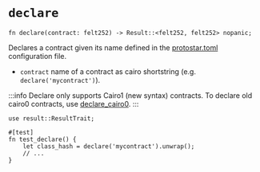 # `declare`

```cairo
fn declare(contract: felt252) -> Result::<felt252, felt252> nopanic;
```

Declares a contract given its name defined in the [protostar.toml](../../04-protostar-toml.md) configuration
file.

- `contract` name of a contract as cairo shortstring (e.g. `declare('mycontract')`).

:::info
Declare only supports Cairo1 (new syntax) contracts. To declare old cairo0 contracts,
use [declare_cairo0](./declare-cairo0.md).
:::

```cairo title="Example"
use result::ResultTrait;

#[test]
fn test_declare() {
    let class_hash = declare('mycontract').unwrap();
    // ...
}
```